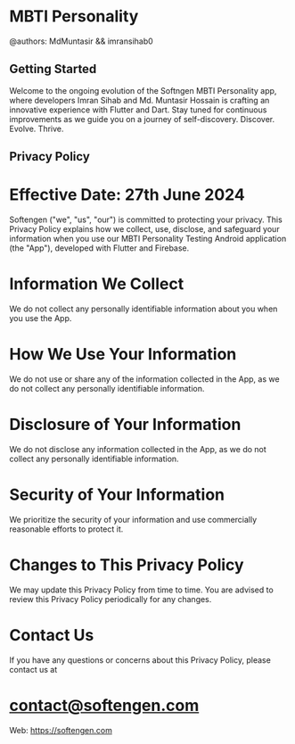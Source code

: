# MBTI Personality
@authors: MdMuntasir && imransihab0

## Getting Started
Welcome to the ongoing evolution of the Softngen MBTI Personality app, where developers Imran Sihab and Md. Muntasir Hossain is crafting an innovative experience with Flutter and Dart. Stay tuned for continuous improvements as we guide you on a journey of self-discovery. Discover. Evolve. Thrive.

## Privacy Policy
# Effective Date: 27th June 2024

Softengen ("we", "us", "our") is committed to protecting your privacy. This Privacy Policy explains how we collect, use, disclose, and safeguard your information when you use our MBTI Personality Testing Android application (the "App"), developed with Flutter and Firebase.

# Information We Collect

We do not collect any personally identifiable information about you when you use the App.

# How We Use Your Information

We do not use or share any of the information collected in the App, as we do not collect any personally identifiable information.

# Disclosure of Your Information

We do not disclose any information collected in the App, as we do not collect any personally identifiable information.

# Security of Your Information

We prioritize the security of your information and use commercially reasonable efforts to protect it.

# Changes to This Privacy Policy

We may update this Privacy Policy from time to time. You are advised to review this Privacy Policy periodically for any changes.

# Contact Us

If you have any questions or concerns about this Privacy Policy, please contact us at 
# contact@softengen.com

Web: https://softengen.com
